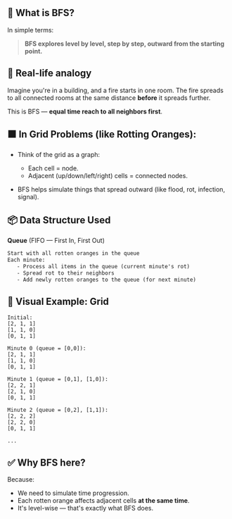 ## 🧭 What is BFS?



In simple terms:

> **BFS explores level by level, step by step, outward from the starting point.**

## 🧠 Real-life analogy

Imagine you're in a building, and a fire starts in one room. The fire spreads to all connected rooms at the same distance **before** it spreads further.

This is BFS — **equal time reach to all neighbors first**.

## 🟧 In Grid Problems (like Rotting Oranges):

* Think of the grid as a graph:

  * Each cell = node.
  * Adjacent (up/down/left/right) cells = connected nodes.
* BFS helps simulate things that spread outward (like flood, rot, infection, signal).

## 📦 Data Structure Used

**Queue** (FIFO — First In, First Out)

```txt
Start with all rotten oranges in the queue
Each minute:
   - Process all items in the queue (current minute's rot)
   - Spread rot to their neighbors
   - Add newly rotten oranges to the queue (for next minute)
```

## 🧩 Visual Example: Grid

```
Initial:
[2, 1, 1]
[1, 1, 0]
[0, 1, 1]

Minute 0 (queue = [0,0]):
[2, 1, 1]
[1, 1, 0]
[0, 1, 1]

Minute 1 (queue = [0,1], [1,0]):
[2, 2, 1]
[2, 1, 0]
[0, 1, 1]

Minute 2 (queue = [0,2], [1,1]):
[2, 2, 2]
[2, 2, 0]
[0, 1, 1]

...
```

## ✅ Why BFS here?

Because:

* We need to simulate time progression.
* Each rotten orange affects adjacent cells **at the same time**.
* It's level-wise — that's exactly what BFS does.
